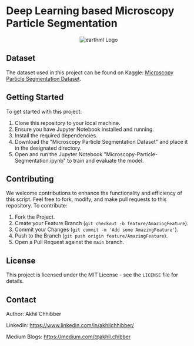 # Deep Learning based Microscopy Particle Segmentation
<p align="center">
  <img src="https://github.com/akhilchibber/Microscopy-Particle-Segmentation/blob/main/Microscopy_Particle_Segmentation.png?raw=true" alt="earthml Logo">
</p>

## Dataset
The dataset used in this project can be found on Kaggle: [Microscopy Particle Segmentation Dataset](https://www.kaggle.com/datasets/batuhanyil/electron-microscopy-particle-segmentation/data). 

## Getting Started
To get started with this project:

1. Clone this repository to your local machine.
2. Ensure you have Jupyter Notebook installed and running.
3. Install the required dependencies.
4. Download the "Microscopy Particle Segmentation Dataset" and place it in the designated directory.
5. Open and run the Jupyter Notebook "Microscopy-Particle-Segmentation.ipynb" to train and evaluate the model.

## Contributing
We welcome contributions to enhance the functionality and efficiency of this script. Feel free to fork, modify, and make pull requests to this repository. To contribute:

1. Fork the Project.
2. Create your Feature Branch (`git checkout -b feature/AmazingFeature`).
3. Commit your Changes (`git commit -m 'Add some AmazingFeature'`).
4. Push to the Branch (`git push origin feature/AmazingFeature`).
5. Open a Pull Request against the `main` branch.

## License

This project is licensed under the MIT License - see the `LICENSE` file for details.

## Contact

Author: Akhil Chhibber

LinkedIn: https://www.linkedin.com/in/akhilchhibber/

Medium Blogs: https://medium.com/@akhil.chibber
